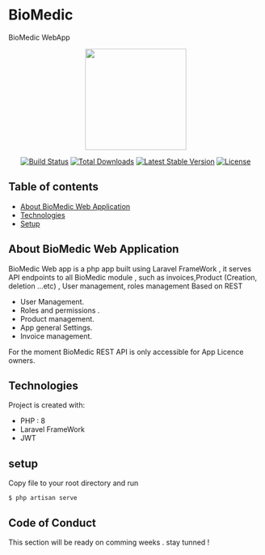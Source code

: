 # BioMedic
BioMedic WebApp


<p align="center"><a href=https://www.dsonetech.com/Contact.html" target="_blank"><img src="https://www.dsonetech.com/assets/images/dsone-logo128x128-128x128.png" width="200"></a></p>

<p align="center">
<a href="https://travis-ci.org/laravel/framework"><img src="https://travis-ci.org/laravel/framework.svg" alt="Build Status"></a>
<a href="https://packagist.org/packages/laravel/framework"><img src="https://img.shields.io/packagist/dt/laravel/framework" alt="Total Downloads"></a>
<a href="https://packagist.org/packages/laravel/framework"><img src="https://img.shields.io/packagist/v/laravel/framework" alt="Latest Stable Version"></a>
<a href="https://packagist.org/packages/laravel/framework"><img src="https://img.shields.io/packagist/l/laravel/framework" alt="License"></a>
</p>


## Table of contents
* [About BioMedic Web Application](#about-bioMedic-web-application)
* [Technologies](#technologies)
* [Setup](#setup)

## About BioMedic Web Application

BioMedic Web app is a php app built using Laravel FrameWork , it serves API endpoints to all BioMedic module , such as invoices,Product (Creation, deletion ...etc) , User management, roles management Based on REST 

- User Management.
- Roles and permissions .
- Product management.
- App general Settings.
- Invoice management.


For the moment BioMedic REST API is only accessible for  App Licence owners.



## Technologies
Project is created with:
* PHP : 8
* Laravel FrameWork
* JWT

## setup

Copy file to your root directory and run
```
$ php artisan serve
```

## Code of Conduct

This section will be ready on comming weeks . stay tunned !

